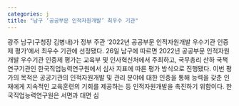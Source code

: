 ```yaml
---
categories: j
title: "남구 ‘공공부문 인적자원개발’ 최우수 기관"
---
```

광주 남구(구청장 김병내)가 정부 주관 ‘2022년 공공부문 인적자원개발 우수기관 인증제 평가’에서 최우수 기관에 선정됐다. 26일 남구에 따르면 2022년 공공부문 인적자원개발 우수기관 인증제 평가는 교육부 및 인사혁신처에서 주최하고, 국무총리 산하 국책연구기관인 한국직업능력연구원에서 심사 지표에 따른 평가 방식으로 진행됐다. 이번 평가의 목적은 공공기관의 인적자원개발 및 관리 분야에 대한 인증을 통해 능력을 갖춘 인재에게 지속적인 교육훈련의 기회를 제공하는 등 인적자원개발을 촉진하기 위함이다. 한국직업능력연구원은 서면과 대면 심